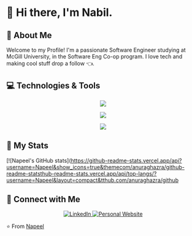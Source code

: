 # 👋 Hi there, I'm Nabil.

## 🚀 About Me
Welcome to my Profile! I'm a passionate Software Engineer studying at McGill University, in the Software Eng Co-op program. I love tech and making cool stuff drop a follow 👈.

## 💻 Technologies & Tools
<p align="center">
  <a href="https://skillicons.dev">
    <img src="https://skillicons.dev/icons?i=python,java,cpp,typescript,javascript,html&size=65" />
  </a>
</p>
<p align="center">
  <a href="https://skillicons.dev">
    <img src="https://skillicons.dev/icons?i=css,react,nextjs,aws,spring,flask&size=65" />
  </a>
</p>
<p align="center">
  <a href="https://skillicons.dev">
    <img src="https://skillicons.dev/icons?i=tailwind,prisma,nodejs,postgresql,git,github&size=65" />
  </a>
</p>

## 💪 My Stats
[![Napeel's GitHub stats](https://github-readme-stats.vercel.app/api?username=Napeel&show_icons=true&themecom/anuraghazra/github-readme-statsthub-readme-stats.vercel.app/api/top-langs/?username=Napeel&layout=compact&tthub.com/anuraghazra/github 


## 🤝 Connect with Me
<p align="center">
  <a href="https://www.linkedin.com/in/nabilmus/">
    <img src="https://img.shields.io/badge/LinkedIn-0077B5?style=for-the-badge&logo=linkedin&logoColor=white" alt="LinkedIn" />
  </a>
  <a href="https://nabil.software">
    <img src="https://img.shields.io/badge/Website-4285F4?style=for-the-badge&logo=google-chrome&logoColor=white" alt="Personal Website" />
  </a>
</p>

⭐️ From [Napeel](https://github.com/Napeel)
